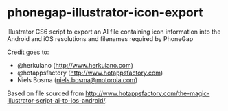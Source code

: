 phonegap-illustrator-icon-export
================================

Illustrator CS6 script to export an AI file containing icon information into the Android and iOS resolutions and filenames required by PhoneGap

Credit goes to:
* @herkulano (http://www.herkulano.com)
* @hotappsfactory (http://www.hotappsfactory.com)
* Niels Bosma (niels.bosma@motorola.com)

Based on file sourced from http://www.hotappsfactory.com/the-magic-illustrator-script-ai-to-ios-android/.
